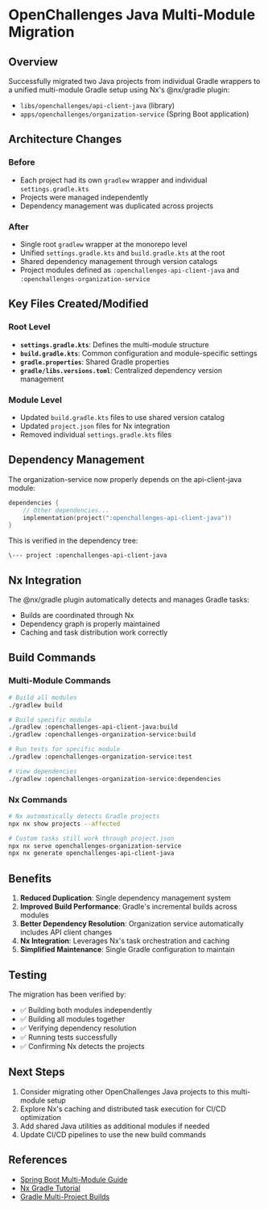 # OpenChallenges Java Multi-Module Migration

## Overview

Successfully migrated two Java projects from individual Gradle wrappers to a unified multi-module Gradle setup using Nx's @nx/gradle plugin:

- `libs/openchallenges/api-client-java` (library)
- `apps/openchallenges/organization-service` (Spring Boot application)

## Architecture Changes

### Before

- Each project had its own `gradlew` wrapper and individual `settings.gradle.kts`
- Projects were managed independently
- Dependency management was duplicated across projects

### After

- Single root `gradlew` wrapper at the monorepo level
- Unified `settings.gradle.kts` and `build.gradle.kts` at the root
- Shared dependency management through version catalogs
- Project modules defined as `:openchallenges-api-client-java` and `:openchallenges-organization-service`

## Key Files Created/Modified

### Root Level

- **`settings.gradle.kts`**: Defines the multi-module structure
- **`build.gradle.kts`**: Common configuration and module-specific settings
- **`gradle.properties`**: Shared Gradle properties
- **`gradle/libs.versions.toml`**: Centralized dependency version management

### Module Level

- Updated `build.gradle.kts` files to use shared version catalog
- Updated `project.json` files for Nx integration
- Removed individual `settings.gradle.kts` files

## Dependency Management

The organization-service now properly depends on the api-client-java module:

```kotlin
dependencies {
    // Other dependencies...
    implementation(project(":openchallenges-api-client-java"))
}
```

This is verified in the dependency tree:

```
\--- project :openchallenges-api-client-java
```

## Nx Integration

The @nx/gradle plugin automatically detects and manages Gradle tasks:

- Builds are coordinated through Nx
- Dependency graph is properly maintained
- Caching and task distribution work correctly

## Build Commands

### Multi-Module Commands

```bash
# Build all modules
./gradlew build

# Build specific module
./gradlew :openchallenges-api-client-java:build
./gradlew :openchallenges-organization-service:build

# Run tests for specific module
./gradlew :openchallenges-organization-service:test

# View dependencies
./gradlew :openchallenges-organization-service:dependencies
```

### Nx Commands

```bash
# Nx automatically detects Gradle projects
npx nx show projects --affected

# Custom tasks still work through project.json
npx nx serve openchallenges-organization-service
npx nx generate openchallenges-api-client-java
```

## Benefits

1. **Reduced Duplication**: Single dependency management system
2. **Improved Build Performance**: Gradle's incremental builds across modules
3. **Better Dependency Resolution**: Organization service automatically includes API client changes
4. **Nx Integration**: Leverages Nx's task orchestration and caching
5. **Simplified Maintenance**: Single Gradle configuration to maintain

## Testing

The migration has been verified by:

- ✅ Building both modules independently
- ✅ Building all modules together
- ✅ Verifying dependency resolution
- ✅ Running tests successfully
- ✅ Confirming Nx detects the projects

## Next Steps

1. Consider migrating other OpenChallenges Java projects to this multi-module setup
2. Explore Nx's caching and distributed task execution for CI/CD optimization
3. Add shared Java utilities as additional modules if needed
4. Update CI/CD pipelines to use the new build commands

## References

- [Spring Boot Multi-Module Guide](https://spring.io/guides/gs/multi-module)
- [Nx Gradle Tutorial](https://nx.dev/getting-started/tutorials/gradle-tutorial)
- [Gradle Multi-Project Builds](https://docs.gradle.org/current/userguide/multi_project_builds.html)
